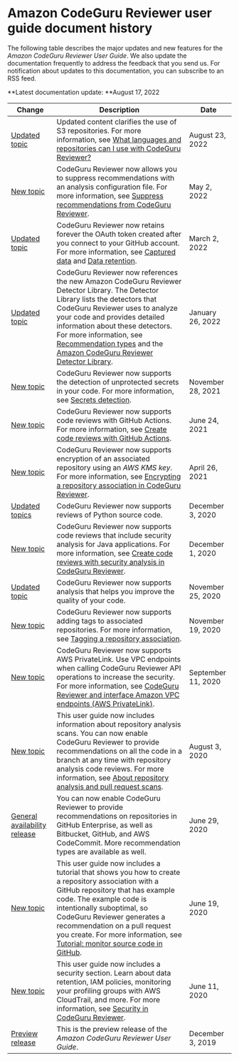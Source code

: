 # Amazon CodeGuru Reviewer user guide document history<a name="doc-history"></a>

The following table describes the major updates and new features for the *Amazon CodeGuru Reviewer User Guide*\. We also update the documentation frequently to address the feedback that you send us\. For notification about updates to this documentation, you can subscribe to an RSS feed\.

**Latest documentation update: **August 17, 2022

| Change | Description | Date | 
| --- |--- |--- |
| [Updated topic](#doc-history) | Updated content clarifies the use of S3 repositories\. For more information, see [What languages and repositories can I use with CodeGuru Reviewer?](https://docs.aws.amazon.com/codeguru/latest/reviewer-ug/welcome.html#welcome-repositories) | August 23, 2022 | 
| [New topic](#doc-history) | CodeGuru Reviewer now allows you to suppress recommendations with an analysis configuration file\. For more information, see [Suppress recommendations from CodeGuru Reviewer](https://docs.aws.amazon.com/codeguru/latest/reviewer-ug/recommendation-suppression.html)\. | May 2, 2022 | 
| [Updated topic](#doc-history) | CodeGuru Reviewer now retains forever the OAuth token created after you connect to your GitHub account\. For more information, see [Captured data](https://docs.aws.amazon.com/codeguru/latest/reviewer-ug/data-protection.html#data-captured) and [Data retention](https://docs.aws.amazon.com/codeguru/latest/reviewer-ug/data-protection.html#data-retention)\. | March 2, 2022 | 
| [Updated topic](#doc-history) | CodeGuru Reviewer now references the new Amazon CodeGuru Reviewer Detector Library\. The Detector Library lists the detectors that CodeGuru Reviewer uses to analyze your code and provides detailed information about these detectors\. For more information, see [Recommendation types](https://docs.aws.amazon.com/codeguru/latest/reviewer-ug/recommendations.html) and the [Amazon CodeGuru Reviewer Detector Library](https://docs.aws.amazon.com/codeguru/detector-library/index.html)\. | January 26, 2022 | 
| [New topic](#doc-history) | CodeGuru Reviewer now supports the detection of unprotected secrets in your code\. For more information, see [Secrets detection](https://docs.aws.amazon.com/codeguru/latest/reviewer-ug/recommendations.html#secrets-detection)\. | November 28, 2021 | 
| [New topic](#doc-history) | CodeGuru Reviewer now supports code reviews with GitHub Actions\. For more information, see [Create code reviews with GitHub Actions](https://docs.aws.amazon.com/codeguru/latest/reviewer-ug/working-with-cicd.html)\. | June 24, 2021 | 
| [New topic](#doc-history) | CodeGuru Reviewer now supports encryption of an associated repository using an *AWS KMS key*\. For more information, see [Encrypting a repository association in CodeGuru Reviewer](https://docs.aws.amazon.com/codeguru/latest/reviewer-ug/encrypt-repository-association.html)\. | April 26, 2021 | 
| [Updated topics](#doc-history) | CodeGuru Reviewer now supports reviews of Python source code\.  | December 3, 2020 | 
| [New topic](#doc-history) | CodeGuru Reviewer now supports code reviews that include security analysis for Java applications\. For more information, see [Create code reviews with security analysis in CodeGuru Reviewer](https://docs.aws.amazon.com/codeguru/latest/reviewer-ug/code-review-security.html)\.  | December 1, 2020 | 
| [Updated topic](#doc-history) | CodeGuru Reviewer now supports analysis that helps you improve the quality of your code\.  | November 25, 2020 | 
| [New topic](#doc-history) | CodeGuru Reviewer now supports adding tags to associated repositories\. For more information, see [Tagging a repository association](https://docs.aws.amazon.com/codeguru/latest/reviewer-ug/tag-repository-association.html)\.  | November 19, 2020 | 
| [New topic](#doc-history) | CodeGuru Reviewer now supports AWS PrivateLink\. Use VPC endpoints when calling CodeGuru Reviewer API operations to increase the security\. For more information, see [CodeGuru Reviewer and interface Amazon VPC endpoints \(AWS PrivateLink\)](https://docs.aws.amazon.com/codeguru/latest/reviewer-ug/vpc-interface-endpoints.html)\.  | September 11, 2020 | 
| [New topic](#doc-history) | This user guide now includes information about repository analysis scans\. You can now enable CodeGuru Reviewer to provide recommendations on all the code in a branch at any time with repository analysis code reviews\. For more information, see [About repository analysis and pull request scans](https://docs.aws.amazon.com/codeguru/latest/reviewer-ug/get-results.html#repository-analysis-vs-pull-request)\. | August 3, 2020 | 
| [General availability release](#doc-history) | You can now enable CodeGuru Reviewer to provide recommendations on repositories in GitHub Enterprise, as well as Bitbucket, GitHub, and AWS CodeCommit\. More recommendation types are available as well\. | June 29, 2020 | 
| [New topic](#doc-history) | This user guide now includes a tutorial that shows you how to create a repository association with a GitHub repository that has example code\. The example code is intentionally suboptimal, so CodeGuru Reviewer generates a recommendation on a pull request you create\. For more information, see [Tutorial: monitor source code in GitHub](https://docs.aws.amazon.com/codeguru/latest/reviewer-ug/tutorial-github-reviewer.html)\. | June 19, 2020 | 
| [New topic](#doc-history) | This user guide now includes a security section\. Learn about data retention, IAM policies, monitoring your profiling groups with AWS CloudTrail, and more\. For more information, see [Security in CodeGuru Reviewer](https://docs.aws.amazon.com/codeguru/latest/reviewer-ug/security.html)\. | June 11, 2020 | 
| [Preview release](#doc-history) | This is the preview release of the *Amazon CodeGuru Reviewer User Guide*\. | December 3, 2019 | 